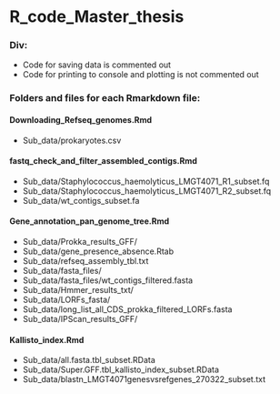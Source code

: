 # R_code_Master_thesis

### Div:
- Code for saving data is commented out
- Code for printing to console and plotting is not commented out




### Folders and files for each Rmarkdown file:

#### Downloading_Refseq_genomes.Rmd
-	Sub_data/prokaryotes.csv

#### fastq_check_and_filter_assembled_contigs.Rmd
-	Sub_data/Staphylococcus_haemolyticus_LMGT4071_R1_subset.fq
-	Sub_data/Staphylococcus_haemolyticus_LMGT4071_R2_subset.fq
-	Sub_data/wt_contigs_subset.fa

#### Gene_annotation_pan_genome_tree.Rmd
-	Sub_data/Prokka_results_GFF/
-	Sub_data/gene_presence_absence.Rtab
-	Sub_data/refseq_assembly_tbl.txt
-	Sub_data/fasta_files/
-	Sub_data/fasta_files/wt_contigs_filtered.fasta
-	Sub_data/Hmmer_results_txt/
-	Sub_data/LORFs_fasta/
-	Sub_data/long_list_all_CDS_prokka_filtered_LORFs.fasta
-	Sub_data/IPScan_results_GFF/

#### Kallisto_index.Rmd
-	Sub_data/all.fasta.tbl_subset.RData
-	Sub_data/Super.GFF.tbl_kallisto_index_subset.RData
-	Sub_data/blastn_LMGT4071genesvsrefgenes_270322_subset.txt

